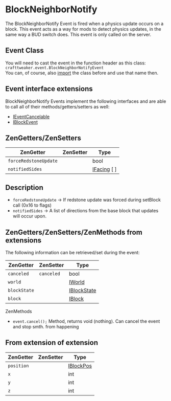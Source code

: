 # BlockNeighborNotify

The BlockNeighborNotify Event is fired when a physics update occurs on a block. This event acts as a way for mods to detect physics updates, in the same way a BUD switch does. This event is only called on the server.

## Event Class

You will need to cast the event in the function header as this class:  
`crafttweaker.event.BlockNeighborNotifyEvent`  
You can, of course, also [import](/AdvancedFunctions/Import/) the class before and use that name then.

## Event interface extensions

BlockNeighborNotify Events implement the following interfaces and are able to call all of their methods/getters/setters as well:

- [IEventCancelable](/Vanilla/Events/Events/IEventCancelable/)
- [IBlockEvent](/Vanilla/Events/Events/IBlockEvent/)

## ZenGetters/ZenSetters
| ZenGetter       | ZenSetter       | Type                                              |
|-----------------|-----------------|---------------------------------------------------|
| `forceRedstoneUpdate`  |          | bool                                              |
| `notifiedSides` |                 | [IFacing](/Vanilla/World/IFacing) [ ]              |

## Description
- `forceRedstoneUpdate` -> If redstone update was forced during setBlock call (0x16 to flags)
- `notifiedSides` -> A list of directions from the base block that updates will occur upon.

## ZenGetters/ZenSetters/ZenMethods from extensions
The following information can be retrieved/set during the event:

| ZenGetter       | ZenSetter       | Type                                              |
|-----------------|-----------------|---------------------------------------------------|
| `canceled`      | `canceled`      | bool                                              |
| `world`         |                 | [IWorld](/Vanilla/World/IWorld/)                  |
| `blockState`    |                 | [IBlockState](/Vanilla/Blocks/IBlockState/)       |
| `block`         |                 | [IBlock](/Vanilla/Blocks/IBlock/)                 |


ZenMethods
- `event.cancel();` Method, returns void (nothing). Can cancel the event and stop smth. from happening


## From extension of extension

| ZenGetter       | ZenSetter       | Type                                              |
|-----------------|-----------------|---------------------------------------------------|
| `position`      |                 | [IBlockPos](/Vanilla/World/IBlockPos/)            |
| `x`             |                 | int                                               |
| `y`             |                 | int                                               |
| `z`             |                 | int                                               |
